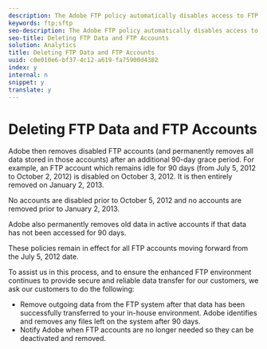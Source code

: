 ```yaml
---
description: The Adobe FTP policy automatically disables access to FTP accounts that remain idle for 90 consecutive days.
keywords: ftp;sftp
seo-description: The Adobe FTP policy automatically disables access to FTP accounts that remain idle for 90 consecutive days.
seo-title: Deleting FTP Data and FTP Accounts
solution: Analytics
title: Deleting FTP Data and FTP Accounts
uuid: c0e010e6-bf37-4c12-a619-fa75900d4382
index: y
internal: n
snippet: y
translate: y
---
```


# Deleting FTP Data and FTP Accounts

Adobe then removes disabled FTP accounts (and permanently removes all data stored in those accounts) after an additional 90-day grace period. For example, an FTP account which remains idle for 90 days (from July 5, 2012 to October 2, 2012) is disabled on October 3, 2012. It is then entirely removed on January 2, 2013. 

No accounts are disabled prior to October 5, 2012 and no accounts are removed prior to January 2, 2013. 

Adobe also permanently removes old data in active accounts if that data has not been accessed for 90 days. 

These policies remain in effect for all FTP accounts moving forward from the July 5, 2012 date. 

To assist us in this process, and to ensure the enhanced FTP environment continues to provide secure and reliable data transfer for our customers, we ask our customers to do the following: 

* Remove outgoing data from the FTP system after that data has been successfully transferred to your in-house environment. Adobe identifies and removes any files left on the system after 90 days.
* Notify Adobe when FTP accounts are no longer needed so they can be deactivated and removed.
